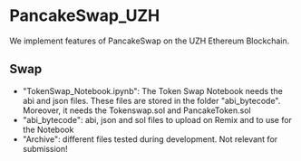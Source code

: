 # PancakeSwap_UZH
 We implement features of PancakeSwap on the UZH Ethereum Blockchain.


## Swap 
- "TokenSwap_Notebook.ipynb": The Token Swap Notebook needs the abi and json files. These files are stored in the folder "abi_bytecode". Moreover, it needs the Tokenswap.sol and PancakeToken.sol
- "abi_bytecode": abi, json and sol files to upload on Remix and to use for the Notebook 
- "Archive": different files tested during development. Not relevant for submission! 
